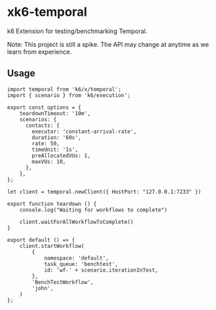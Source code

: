 # xk6-temporal

k6 Extension for testing/benchmarking Temporal.

Note: This project is still a spike. The API may change at anytime as we learn from experience.

## Usage

```
import temporal from 'k6/x/temporal';
import { scenario } from 'k6/execution';

export const options = {
    teardownTimeout: '10m',
    scenarios: {
      contacts: {
        executor: 'constant-arrival-rate',
        duration: '60s',
        rate: 50,
        timeUnit: '1s',
        preAllocatedVUs: 1,
        maxVUs: 10,
      },
    },
};

let client = temporal.newClient({ HostPort: "127.0.0.1:7233" })

export function teardown () {
    console.log("Waiting for workflows to complete")

    client.waitForAllWorkflowToComplete()
}

export default () => {
    client.startWorkflow(
        {
            namespace: 'default',
            task_queue: 'benchtest',
            id: 'wf-' + scenario.iterationInTest,
        },
        'BenchTestWorkflow',
        'john',
    )
};
```